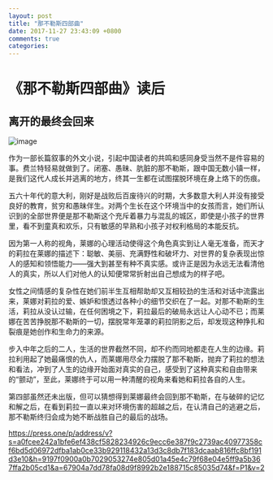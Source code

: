 ```yaml
---
layout: post
title: "那不勒斯四部曲"
date: 2017-11-27 23:43:09 +0800
comments: true
categories:
---
```

# 《那不勒斯四部曲》读后

## 离开的最终会回来

![image](https://img3.doubanio.com/lpic/s29535271.jpg)

作为一部长篇叙事的外文小说，引起中国读者的共鸣和感同身受当然不是件容易的事。费兰特轻易就做到了。闭塞、愚昧、肮脏的那不勒斯，跟中国无数小镇一样，是我们这代人成长并逃离的地方，终其一生都在试图摆脱环境在身上烙下的伤痕。

五六十年代的意大利，刚好是战败后百废待兴的时期，大多数意大利人并没有接受良好的教育，贫穷和愚昧伴生。对两个生长在这个环境当中的女孩而言，她们所认识到的全部世界便是那不勒斯这个充斥着暴力与混乱的城区，即使是小孩子的世界里，看不到童真和欢乐，只有敏感的早熟和小孩子对权利格局的本能反抗。

因为第一人称的视角，莱娜的心理活动使得这个角色真实到让人毫无准备，而天才的莉拉在莱娜的描述下：聪敏、美丽、充满野性和破坏力、对世界的复杂表现出惊人的感知和领悟能力——强大到甚至有种不真实感。或许正是因为永远无法看清他人的真实，所以人们对他人的认知便常常折射出自己想成为的样子吧。

女性之间情感的复杂性在她们前半生互相帮助却又互相较劲的生活和对话中流露出来，莱娜对莉拉的爱、嫉妒和恨透过各种小的细节交织在了一起。对那不勒斯的生活，莉拉从没认过输，在任何困境之下，莉拉最后的破局永远让人心动不已；而莱娜在苦苦挣脱那不勒斯的一切，摆脱常年笼罩的莉拉阴影之后，却发现这种挣扎和裂痕是她创作和生命力的来源。

步入中年之后的二人，生活的世界截然不同，却不约而同地都走在人生的边缘。莉拉利用起了她最痛恨的仇人，而莱娜用尽全力摆脱了那不勒斯，抛弃了莉拉的想法和看法，冲到了人生的边缘开始面对真实的自己，感受到了这种真实和自由带来的“颤动”，至此，莱娜终于可以用一种清醒的视角来看她和莉拉各自的人生。

第四部虽然还未出版，但可以猜想得到莱娜最终会回到那不勒斯，在与破碎的记忆和解之后，在看到莉拉一直以来对环境伤害的超越之后，在认清自己的逃避之后，那不勒斯终归会成为她不断战胜自己的最后的战场。

https://press.one/p/address/v?s=a0fcee242a1bfe6ef438cf5828234926c9ecc6e387f9c2739ac40977358cf6bd5d06972dfba1ab0ce33b929118432a13d3c8db7f183dcaab816ffc8bf191d3e10&h=9197f0900a0b7029053274e805d01a45e4c79f68e04e5ff9a5b367ffa2b05cd1&a=67904a7dd78fa08d9f8992b2e188715c85035d74&f=P1&v=2
